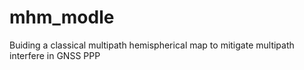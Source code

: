 # mhm_modle
Buiding a classical multipath hemispherical map to mitigate multipath interfere in GNSS PPP
